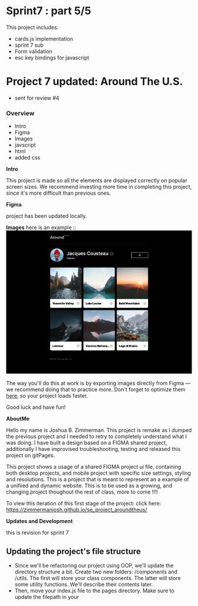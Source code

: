 # Sprint7 : part 5/5

This project includes:
- cards.js implementation 
- sprint 7 sub
- Form validation
- esc key bindings for javascript

# Project 7 updated: Around The U.S.
- sent for review #4

### Overview

- Intro
- Figma
- Images
- javscript
- html
- added css

**Intro**

This project is made so all the elements are displayed correctly on popular screen sizes. We recommend investing more time in completing this project, since it's more difficult than previous ones.

**Figma**

project has been updated locally.

**Images**
here is an example ::
![Alt text](src/images/pictures/Screenshot_overview.png "aroundthewrold")

The way you'll do this at work is by exporting images directly from Figma — we recommend doing that to practice more. Don't forget to optimize them [here](https://tinypng.com/), so your project loads faster.

Good luck and have fun!

**AboutMe**

Hello my name is Joshua B. Zimmerman. This project is remake as I dumped the previous project and I needed to retry to completely understand what I was doing. I have built a design based on a FIGMA shared project, additionally I have improvised troubleshooting, testing and released this project on gitPages.

This project shows a usage of a shared FIGMA project ui file, containing both desktop projects, and mobile project with specific size settings, styling and resolutions. This is a project that is meant to represent an a example of a unifiied and dynamic website. This is to be used as a growing, and changing project thoughout the rest of class, more to come !!!!

To view this iteration of this first stage of the project: click here: https://zimmermanjosh.github.io/se_project_aroundtheus/

**Updates and Development**

this is revision for sprint 7
## Updating the project's file structure
- Since we'll be refactoring our project using OOP, we'll update the directory structure a bit. Create two new folders: /components and /utils. The first will store your class components. The latter will store some utility functions. We'll describe their contents later.
- Then, move your index.js file to the pages directory. Make sure to update the filepath in your <script> tag accordingly.
- The /scripts directory with validator.js can be deleted.
- This is what your file structure should look like after the changes:
- se_project_aroundtheus/
  -- components/
      -- card.js
      -- formValidator.js
  -- pages/
     -- index.js
     -- index.css
  -- utils/
     -- utils.js ...everything else
## Creating the Card and FormValidator classes
- Create the Card class, which creates a card with text and an image link, as per the following requirements:
- It takes card data — text and a link to the image — and a template element selector as parameters into the constructor.
- It has private methods for working with markup and adding event listeners.
- It has private methods for each event handler.
- It has one public method that returns a fully functional card element populated with data.
## Create a Card class instance for each card.
## Create the FormValidator class, which sets settings for validating form fields according to the following requirements:
- Its constructor has two parameters. The first parameter is a settings object that stores selectors and form classes, and the second one takes a form element to be validated.
- It has private methods for processing the form, which include: checking the field's validity, changing the state of the Submit button, and adding all the needed handlers.
- It has a public method enableValidation(), which enables form validation.
- It has a public method to either disable the state of the button or reset form validation (including the state of the submit button).
- Create an instance of the FormValidator class for each form that should be validated.
## Code requirements
This project will be different from your previous projects. Before, you were required to code and implement various features yourself, for example, adding functioning buttons or making a popup appear and then disappear. But this time, all the functionality is already there, and your task is to organize the code.
The first requirement is to add the Card and FormValidator classes to the code and ensure that each of them performs one specific task. These classes should contain all the necessary code for performing their respective tasks.
The second requirement is to divide the JavaScript code into modules. Your project will include four scripts:
card.js will contain the code of the Card class.
formValidator.js will contain the code of the FormValidator class.
utils.js will contain the event handlers and the function that opens/closes modal windows.
index.js will contain the rest of the code (you may have noticed that in some lessons we referred to this file as script.js; both index.js and script.js are common naming conventions for the main script file).
The Card and FormValidator classes should be exported from their corresponding files, and then you will need to import and implement them inside of index.js.
Ensure that the JS files are connected to index.html as modules.

## sprint 6
this project revision is adding a scripts_folder to the project, additionally we are adding javascript (.js) to the project.
Project sprint 6
Dev Updates

- Step 1. Validating the "Edit Profile" Form
- if a field of the "Edit profile" form doesn't pass the validation, a red error message should be displayed underneath it
- Validation settings are as follows:Both fields are required.
  - The "Name" field must contain between 2 and 40 characters.
  - The "About" field must contain between 2 and 200 characters.
    Use the default error messages of the browser.
    If any field doesn't pass validation, the "Save" button should be inactive. If both fields pass validation, then they should be active. Use the colors from the design for the inactive buttons.
    Note that after adding a new card and reopening the modal window, a user can create an empty card. We need to make it unavailable for the user to do that. When opening a modal window, if you reset the values of the input fields, make sure to disable the save button and add the corresponding class to it.
- Step 2. Validating the "New Place" Form
- Validation settings are as follows: Both fields are required.
  - The "Title" field must contain between 1 and 30 characters.
  - The "Image URL" field must contain a URL.
  - Use the default error messages of the browser.
  - If any field doesn't pass validation, the "Save" button should be inactive. If both fields pass validation, then it should be active. Inactive button colors are the same as for the "Edit profile" form.
- Step 3. Closing the Popup by Clicking on the Overlay
  - Code a feature that allows the users to close the popup by clicking on the overlay, i.e. anywhere outside the popup's borders
- Step 4. Closing the Popup by Pressing Esc
  - Code a feature that allows the users to close the popup by pressing the Esc key.
